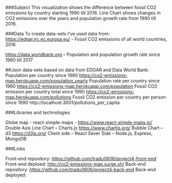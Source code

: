 ###Subject 
This visualization shows the difference between fossil CO2 emissions by country starting 1990 till 2016.  Line Chart shows changes in CO2 emissions over the years and population growth rate from 1990 till 2016. 

###Data
To create data-sets I’ve used data from:
https://edgar.jrc.ec.europa.eu/ - Fossil CO2 emissions of all world countries, 2016

https://data.worldbank.org – Population and population growth rate since 1960 till 2017

##Json data-sets based on data from EDGAR and Data World Bank:
Population per country since 1960 https://co2-emissions-map.herokuapp.com/population_yearly
Population rate per country since 1960 https://co2-emissions-map.herokuapp.com/population
Fossil CO2 emission per country total since 1990 https://co2-emissions-map.herokuapp.com/pollutions
Fossil CO2 emission per country per person since 1990 http://localhost:3001/pollutions_per_capita

###Libraries and technologies

Globe map - react-simple-maps - https://www.react-simple-maps.io/
Double Axis Line Chart – Charts.js  https://www.chartjs.org/
Bubble Chart – d3 https://d3js.org/
Client side – React
Sever Side – Node.js, Express, MongoDB

###Links

Front-end repository: https://github.com/tradu0606/project4-front-end
Front-end deploed: http://co2-emissions-map.surge.sh/
Back-end repository: https://github.com/tradu0606/project4-back-end
Back-end deployed:

